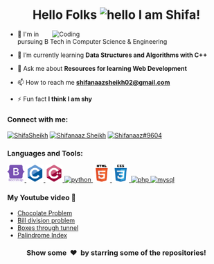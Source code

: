 <!-- ### Hello Folks 👋 
### I am Shifa -->

<!-- <p align="center">
  <img width="1000px" height="200px" src="readme.gif" alt="hello">
</p> -->
<h1 align="center">Hello Folks 
  <img width="40px" height="40px" src="https://c.tenor.com/Wx9IEmZZXSoAAAAi/hi.gif" alt="hello">
  I am Shifa!</h3>

  <img align="right" alt="Coding" width="400" src="https://i.pinimg.com/originals/ba/79/9d/ba799dc2be4ccf7996346fceb19b215f.jpg">

- 🏫 I'm in pursuing B Tech in Computer Science & Engineering 
- 🌱 I’m currently learning **Data Structures and Algorithms with C++**

- 💬 Ask me about **Resources for learning Web Development**

- 📫 How to reach me **shifanaazsheikh02@gmail.com**

- ⚡ Fun fact **I think I am shy**

<h3 align="left">Connect with me:</h3>
<p align="left">
<a href="https://twitter.com/ShifaSheikh02" target="blank"><img align="center" src="https://raw.githubusercontent.com/rahuldkjain/github-profile-readme-generator/master/src/images/icons/Social/twitter.svg" alt="ShifaSheikh" height="30" width="40" /></a>
<a href="https://www.linkedin.com/in/shifanaaz-sheikh/" target="blank"><img align="center" src="https://raw.githubusercontent.com/rahuldkjain/github-profile-readme-generator/master/src/images/icons/Social/linked-in-alt.svg" alt="Shifanaaz Sheikh" height="30" width="40" /></a>
<a href="https://discord.gg/Shifanaaz#9604" target="blank"><img align="center" src="https://raw.githubusercontent.com/rahuldkjain/github-profile-readme-generator/master/src/images/icons/Social/discord.svg" alt="Shifanaaz#9604" height="30" width="40" /></a>
</p>

<h3 align="left">Languages and Tools:</h3>
<p align="left"> <a href="https://getbootstrap.com" target="_blank"> <img src="https://raw.githubusercontent.com/devicons/devicon/master/icons/bootstrap/bootstrap-plain-wordmark.svg" alt="bootstrap" width="40" height="40"/> </a> 
<a href="https://www.cprogramming.com/" target="_blank"> <img src="https://raw.githubusercontent.com/devicons/devicon/master/icons/c/c-original.svg" alt="c" width="40" height="40"/> </a> <a href="https://www.w3schools.com/cpp/" target="_blank"> <img src="https://raw.githubusercontent.com/devicons/devicon/master/icons/cplusplus/cplusplus-original.svg" alt="cplusplus" width="40" height="40"/> </a> 
<a href="https://www.python.org/" target="_blank"> <img src="https://upload.wikimedia.org/wikipedia/commons/thumb/c/c3/Python-logo-notext.svg/800px-Python-logo-notext.svg.png" alt="python" width="40" height="40"/> </a>   
<a href="https://www.w3.org/html/" target="_blank"> <img src="https://raw.githubusercontent.com/devicons/devicon/master/icons/html5/html5-original-wordmark.svg" alt="html5" width="40" height="40"/> </a>
<a href="https://www.w3schools.com/css/" target="_blank"> <img src="https://raw.githubusercontent.com/devicons/devicon/master/icons/css3/css3-original-wordmark.svg" alt="css3" width="40" height="40"/> </a> 
<a href="https://www.php.net/" target="_blank"> <img src="https://upload.wikimedia.org/wikipedia/commons/thumb/2/27/PHP-logo.svg/1200px-PHP-logo.svg.png" alt="php" width="40" height="40"/> </a>
<a href="https://www.mysql.com/" target="_blank"> <img src="https://d1.awsstatic.com/asset-repository/products/amazon-rds/1024px-MySQL.ff87215b43fd7292af172e2a5d9b844217262571.png" alt="mysql" width="40" height="40"/> </a>

</p>

### My Youtube video 🌱
<!-- BLOG-POST-LIST:START -->
- [Chocolate Problem](https://www.youtube.com/watch?v=TG45up7Rlrk)
- [Bill division problem](https://www.youtube.com/watch?v=TG45up7Rlrk)
- [Boxes through tunnel](https://www.youtube.com/watch?v=Y7H7lmKFKBM)
- [Palindrome Index](https://www.youtube.com/watch?v=Y7H7lmKFKBM)
<!-- BLOG-POST-LIST:END -->
</td>
<td valign="top" width="50%">



<h3 align="center">Show some &nbsp;❤️&nbsp; by starring some of the repositories!</h3>



<!--
**Shifanaaz02/Shifanaaz02** is a ✨ _special_ ✨ repository because its `README.md` (this file) appears on your GitHub profile.

Here are some ideas to get you started:

- 🔭 I’m currently working on ...
- 🌱 I’m currently learning ...
- 👯 I’m looking to collaborate on ...
- 🤔 I’m looking for help with ...
- 💬 Ask me about ...
- 📫 How to reach me: ...
- 😄 Pronouns: ...
- ⚡ Fun fact: ...
-->
